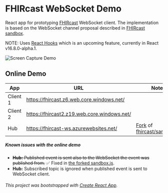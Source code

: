 # FHIRcast WebSocket Demo

React app for prototyping [FHIRcast](http://fhircast.org/) WebSocket client. The implementation is based on the WebSocket channel proposal described in [FHIRcast sandbox](https://github.com/fhircast/sandbox.js).

NOTE: Uses [React Hooks](https://reactjs.org/docs/hooks-intro.html) which is an upcoming feature, currently in React v16.8.0-alpha.1.

![Screen Capture Demo](https://github.com/akalliokoski/fhircast-websocket-demo/blob/master/doc/fhircast-websocket-demo-min.gif)

## Online Demo

| App      | URL                                         | Notes                                                                                                               |
| -------- | ------------------------------------------- | ------------------------------------------------------------------------------------------------------------------- |
| Client 1 | https://fhircast.z6.web.core.windows.net/   |                                                                                                                     |
| Client 2 | https://fhircast2.z19.web.core.windows.net/ |                                                                                                                     |
| Hub      | https://fhircast-ws.azurewebsites.net/      | [Fork](https://github.com/akalliokoski/sandbox.js) of [fhircast/sandbox.js](https://github.com/fhircast/sandbox.js) |

##### Known issues with the online demo

* ~~**Hub:** Published event is sent also to the WebSocket the event was published from.~~ :white_check_mark: Fixed in [the forked sandbox.js](https://github.com/akalliokoski/sandbox.js/commit/cf88e090738ea94ff0519f48096a3f594d305ca1).
* **Hub:** Subscribed topic is ignored when published event is sent to WebSocket client.

###### This project was bootstrapped with [Create React App](https://github.com/facebook/create-react-app).
